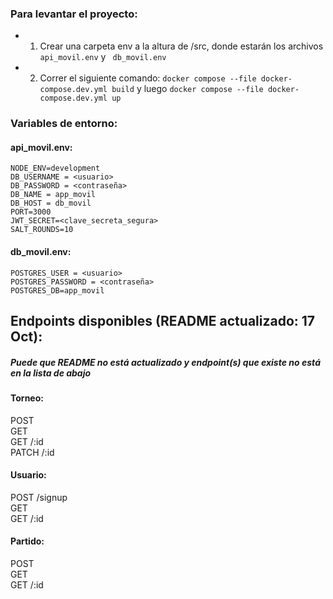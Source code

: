 ### Para levantar el proyecto:
* 1) Crear una carpeta env a la altura de /src, donde estarán los archivos ``` api_movil.env``` y ``` db_movil.env```
* 2) Correr el siguiente comando: ```docker compose --file docker-compose.dev.yml build``` y luego ```docker compose --file docker-compose.dev.yml up```

### Variables de entorno:
#### api_movil.env:
```
NODE_ENV=development
DB_USERNAME = <usuario>
DB_PASSWORD = <contraseña>
DB_NAME = app_movil
DB_HOST = db_movil
PORT=3000
JWT_SECRET=<clave_secreta_segura>
SALT_ROUNDS=10
```
#### db_movil.env:
```
POSTGRES_USER = <usuario>
POSTGRES_PASSWORD = <contraseña>
POSTGRES_DB=app_movil
```


## Endpoints disponibles (README actualizado: 17 Oct):
##### Puede que README no está actualizado y endpoint(s) que existe no está en la lista de abajo
#### Torneo:
POST  
GET  
GET /:id  
PATCH /:id  

#### Usuario:
POST /signup  
GET  
GET /:id  

#### Partido:
POST  
GET  
GET /:id  


